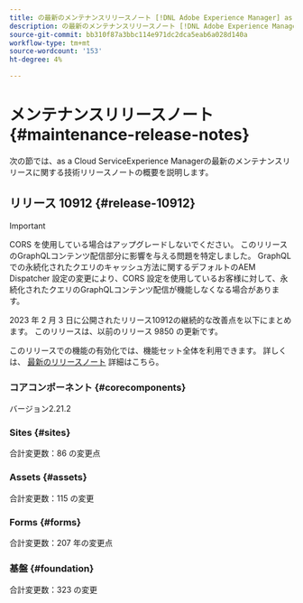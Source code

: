 ```yaml
---
title: の最新のメンテナンスリリースノート [!DNL Adobe Experience Manager] as a Cloud Service。
description: の最新のメンテナンスリリースノート [!DNL Adobe Experience Manager] as a Cloud Service。
source-git-commit: bb310f87a3bbc114e971dc2dca5eab6a028d140a
workflow-type: tm+mt
source-wordcount: '153'
ht-degree: 4%

---
```



# メンテナンスリリースノート {#maintenance-release-notes}

次の節では、as a Cloud ServiceExperience Managerの最新のメンテナンスリリースに関する技術リリースノートの概要を説明します。

## リリース 10912 {#release-10912}

>[!IMPORTANT]
> CORS を使用している場合はアップグレードしないでください。 このリリースのGraphQLコンテンツ配信部分に影響を与える問題を特定しました。 GraphQLでの永続化されたクエリのキャッシュ方法に関するデフォルトのAEM Dispatcher 設定の変更により、CORS 設定を使用しているお客様に対して、永続化されたクエリのGraphQLコンテンツ配信が機能しなくなる場合があります。

2023 年 2 月 3 日に公開されたリリース10912の継続的な改善点を以下にまとめます。 このリリースは、以前のリリース 9850 の更新です。

このリリースでの機能の有効化では、機能セット全体を利用できます。 詳しくは、 [最新のリリースノート](/help/release-notes/release-notes-cloud/release-notes-current.md) 詳細はこちら。

### コアコンポーネント {#corecomponents}

バージョン2.21.2

### Sites {#sites}

合計変更数：86 の変更点

### Assets {#assets}

合計変更数：115 の変更

### Forms {#forms}

合計変更数：207 年の変更点

### 基盤 {#foundation}

合計変更数：323 の変更

